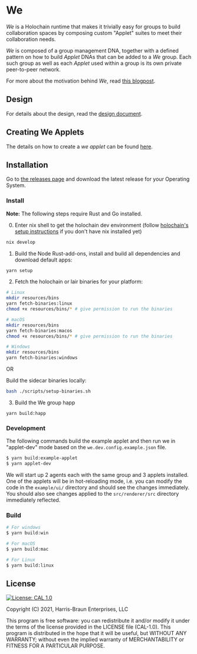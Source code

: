 # We

_We_ is a Holochain runtime that makes it trivially easy for groups to build collaboration spaces by composing custom "Applet" suites to meet their collaboration needs.

_We_ is composed of a group management DNA, together with a defined pattern on how to build _Applet_ DNAs that can be added to a _We_ group. Each such group as well as each _Applet_ used within a group is its own private peer-to-peer network.

For more about the motivation behind _We_, read [this blogpost](https://eric.harris-braun.com/blog/2022/07/26/id-390).

## Design

For details about the design, read the [design document](docs/Design.md).

## Creating We Applets

The details on how to create a _we applet_ can be found [here](docs/How-to-create-a-we-applet.md).

## Installation

Go to [the releases page](https://github.com/lightningrodlabs/we/releases) and download the latest release for your Operating System.

### Install

**Note:** The following steps require Rust and Go installed.

0. Enter nix shell to get the holochain dev environment (follow [holochain's setup instructions](https://developer.holochain.org/get-started/) if you don't have nix installed yet)

```bash
nix develop
```

1. Build the Node Rust-add-ons, install and build all dependencies and download default apps:

```bash
yarn setup
```

2. Fetch the holochain or lair binaries for your platform:

```bash
# Linux
mkdir resources/bins
yarn fetch-binaries:linux
chmod +x resources/bins/* # give permission to run the binaries

# macOS
mkdir resources/bins
yarn fetch-binaries:macos
chmod +x resources/bins/* # give permission to run the binaries

# Windows
mkdir resources/bins
yarn fetch-binaries:windows
```

OR

Build the sidecar binaries locally:

```bash
bash ./scripts/setup-binaries.sh
```

3. Build the We group happ

```
yarn build:happ
```

### Development

The following commands build the example applet and then run we in "applet-dev" mode based on the `we.dev.config.example.json` file.

```bash
$ yarn build:example-applet
$ yarn applet-dev
```

We will start up 2 agents each with the same group and 3 applets installed. One of the applets will be in hot-reloading mode, i.e. you can modify the code in the `example/ui/` directory and should see the changes immediately. You should also see changes applied to the `src/renderer/src` directory immediately reflected.

### Build

```bash
# For windows
$ yarn build:win

# For macOS
$ yarn build:mac

# For Linux
$ yarn build:linux
```

## License

[![License: CAL 1.0](https://img.shields.io/badge/License-CAL%201.0-blue.svg)](https://github.com/holochain/cryptographic-autonomy-license)

Copyright (C) 2021, Harris-Braun Enterprises, LLC

This program is free software: you can redistribute it and/or modify it under the terms of the license
provided in the LICENSE file (CAL-1.0). This program is distributed in the hope that it will be useful,
but WITHOUT ANY WARRANTY; without even the implied warranty of MERCHANTABILITY or FITNESS FOR A PARTICULAR PURPOSE.
